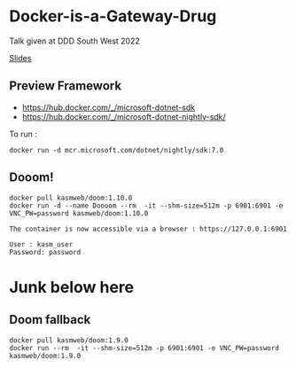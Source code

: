 # Docker-is-a-Gateway-Drug

Talk given at DDD South West 2022

[Slides](https://docs.google.com/presentation/d/1tXQhdrO5DL73pQaHMZhZ0Tq7D4RdxERoFKPQq6KGamw/edit#slide=id.g1358cb38f49_0_2)

## Preview Framework

- https://hub.docker.com/_/microsoft-dotnet-sdk
- https://hub.docker.com/_/microsoft-dotnet-nightly-sdk/

To run : 

    docker run -d mcr.microsoft.com/dotnet/nightly/sdk:7.0

## Dooom!

    docker pull kasmweb/doom:1.10.0
    docker run -d --name Doooom --rm  -it --shm-size=512m -p 6901:6901 -e VNC_PW=password kasmweb/doom:1.10.0 

    The container is now accessible via a browser : https://127.0.0.1:6901

    User : kasm_user
    Password: password


# Junk below here

## Doom fallback

    docker pull kasmweb/doom:1.9.0
    docker run --rm  -it --shm-size=512m -p 6901:6901 -e VNC_PW=password kasmweb/doom:1.9.0
